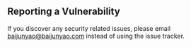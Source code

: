 ## Reporting a Vulnerability

If you discover any security related issues, please email baijunyao@baijunyao.com instead of using the issue tracker.
